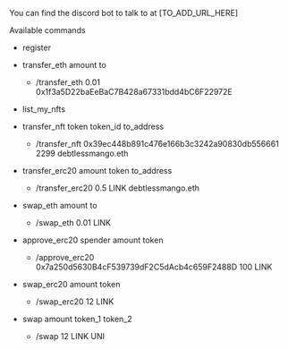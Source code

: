 You can find the discord bot to talk to at [TO_ADD_URL_HERE]

Available commands

- register


- transfer_eth amount to
    - /transfer_eth 0.01 0x1f3a5D22baEeBaC7B428a67331bdd4bC6F22972E


- list_my_nfts
  
- transfer_nft token token_id to_address
    - /transfer_nft 0x39ec448b891c476e166b3c3242a90830db556661 2299 debtlessmango.eth

  
- transfer_erc20 amount token to_address
    - /transfer_erc20 0.5 LINK debtlessmango.eth

  
- swap_eth amount to
    - /swap_eth 0.01 LINK

  
- approve_erc20 spender amount token
    - /approve_erc20 0x7a250d5630B4cF539739dF2C5dAcb4c659F2488D 100 LINK

  
- swap_erc20 amount token
    - /swap_erc20 12 LINK

  
- swap amount token_1 token_2
    - /swap 12 LINK UNI